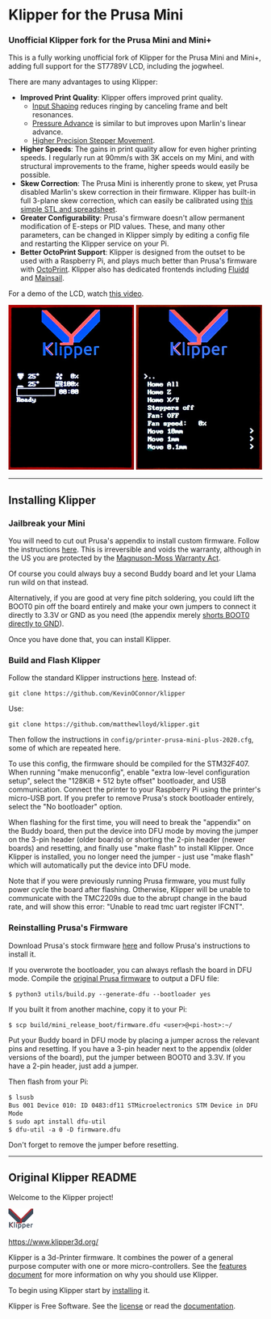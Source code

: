 # Klipper for the Prusa Mini

### Unofficial Klipper fork for the Prusa Mini and Mini+

This is a fully working unofficial fork of Klipper for the Prusa Mini and Mini+,
adding full support for the ST7789V LCD, including the jogwheel.

There are many advantages to using Klipper:

* **Improved Print Quality**: Klipper offers improved print quality.
  * [Input Shaping](https://www.klipper3d.org/Resonance_Compensation.html)
    reduces ringing by canceling frame and belt resonances.
  * [Pressure Advance](https://www.klipper3d.org/Pressure_Advance.html)
    is similar to but improves upon Marlin's linear advance.
  * [Higher Precision Stepper Movement](https://www.klipper3d.org/Features.html).
* **Higher Speeds**: The gains in print quality allow for even higher printing
  speeds. I regularly run at 90mm/s with 3K accels on my Mini, and with
  structural improvements to the frame, higher speeds would easily be possible.
* **Skew Correction**: The Prusa Mini is inherently prone to skew, yet Prusa
  disabled Marlin's skew correction in their firmware. Klipper has built-in
  full 3-plane skew correction, which can easily be calibrated using
  [this simple STL and spreadsheet](https://github.com/matthewlloyd/Llama-Mini-Firmware#calibrating-skew).
* **Greater Configurability**: Prusa's firmware doesn't allow permanent
  modification of E-steps or PID values. These, and many other parameters,
  can be changed in Klipper simply by editing a config file and restarting
  the Klipper service on your Pi.
* **Better OctoPrint Support**: Klipper is designed from the outset to be
  used with a Raspberry Pi, and plays much better than Prusa's firmware
  with [OctoPrint](https://octoprint.org/). Klipper also has dedicated
  frontends including [Fluidd](https://github.com/cadriel/fluidd) and
  [Mainsail](https://github.com/meteyou/mainsail).

For a demo of the LCD, watch [this video](https://youtu.be/PKduopITGcU).

![Status](docs/img/prusa-mini-lcd-1.jpg)
![Control](docs/img/prusa-mini-lcd-2.jpg)

---

## Installing Klipper

### Jailbreak your Mini

You will need to cut out Prusa's appendix to install custom firmware.
Follow the instructions [here](https://help.prusa3d.com/en/article/flashing-custom-firmware-mini_14/).
This is irreversible and voids the warranty, although in the US
you are protected by the [Magnuson-Moss Warranty Act](https://www.ftc.gov/news-events/press-releases/2018/04/ftc-staff-warns-companies-it-illegal-condition-warranty-coverage).

Of course you could always buy a second Buddy board and let your Llama
run wild on that instead.

Alternatively, if you are good at very fine pitch soldering, you could
lift the BOOT0 pin off the board entirely and make your own jumpers
to connect it directly to 3.3V or GND as you need (the appendix merely
[shorts BOOT0 directly to GND](https://hackaday.com/2019/12/16/prusa-dares-you-to-break-their-latest-printer/)).

Once you have done that, you can install Klipper.

### Build and Flash Klipper

Follow the standard Klipper instructions [here](https://www.klipper3d.org/Installation.html).
Instead of:

```
git clone https://github.com/KevinOConnor/klipper
```

Use:

```
git clone https://github.com/matthewlloyd/klipper.git
```

Then follow the instructions in `config/printer-prusa-mini-plus-2020.cfg`,
some of which are repeated here.

To use this config, the firmware should be compiled for the STM32F407. When
running "make menuconfig", enable "extra low-level configuration setup",
select the "128KiB + 512 byte offset" bootloader, and USB communication.
Connect the printer to your Raspberry Pi using the printer's micro-USB port.
If you prefer to remove Prusa's stock bootloader entirely, select the
"No bootloader" option.

When flashing for the first time, you will need to break the "appendix"
on the Buddy board, then put the device into DFU mode by moving the jumper
on the 3-pin header (older boards) or shorting the 2-pin header (newer boards)
and resetting, and finally use "make flash" to install Klipper. Once Klipper is
installed, you no longer need the jumper - just use "make flash" which will
automatically put the device into DFU mode.

Note that if you were previously running Prusa firmware, you must fully
power cycle the board after flashing. Otherwise, Klipper will be unable to
communicate with the TMC2209s due to the abrupt change in the baud rate,
and will show this error: "Unable to read tmc uart register IFCNT".

### Reinstalling Prusa's Firmware

Download Prusa's stock firmware [here](https://www.prusa3d.com/drivers/)
and follow Prusa's instructions to install it.

If you overwrote the bootloader, you can always reflash the board in DFU mode.
Compile the [original Prusa firmware](https://github.com/prusa3d/Prusa-Firmware-Buddy)
to output a DFU file:

```
$ python3 utils/build.py --generate-dfu --bootloader yes
```

If you built it from another machine, copy it to your Pi:

```
$ scp build/mini_release_boot/firmware.dfu <user>@<pi-host>:~/
```

Put your Buddy board in DFU mode by placing a jumper across the relevant pins
and resetting. If you have a 3-pin header next to the appendix (older versions
of the board), put the jumper between BOOT0 and 3.3V. If you have a 2-pin header,
just add a jumper.

Then flash from your Pi:

```
$ lsusb
Bus 001 Device 010: ID 0483:df11 STMicroelectronics STM Device in DFU Mode
$ sudo apt install dfu-util
$ dfu-util -a 0 -D firmware.dfu
```

Don't forget to remove the jumper before resetting.


---

## Original Klipper README

Welcome to the Klipper project!

[![Klipper](docs/img/klipper-logo-small.png)](https://www.klipper3d.org/)

https://www.klipper3d.org/

Klipper is a 3d-Printer firmware. It combines the power of a general
purpose computer with one or more micro-controllers. See the
[features document](https://www.klipper3d.org/Features.html) for more
information on why you should use Klipper.

To begin using Klipper start by
[installing](https://www.klipper3d.org/Installation.html) it.

Klipper is Free Software. See the [license](COPYING) or read the
[documentation](https://www.klipper3d.org/Overview.html).
